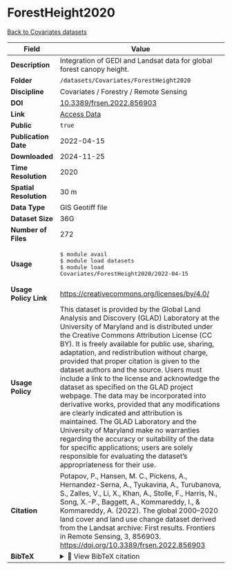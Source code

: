 # ForestHeight2020

[Back to Covariates datasets](../Covariates.md)

| Field | Value |
|--------|-------|
| **Description** | Integration of GEDI and Landsat data for global forest canopy height. |
| **Folder** | `/datasets/Covariates/ForestHeight2020` |
| **Discipline** | Covariates / Forestry / Remote Sensing |
| **DOI** | [10.3389/frsen.2022.856903](https://doi.org/10.3389/frsen.2022.856903) |
| **Link** | [Access Data](https://glad.umd.edu/dataset/GLCLUC2020) |
| **Public** | `true` |
| **Publication Date** | 2022-04-15 |
| **Downloaded** | 2024-11-25 |
| **Time Resolution** | 2020 |
| **Spatial Resolution** | 30 m |
| **Data Type** | GIS Geotiff file |
| **Dataset Size** | 36G |
| **Number of Files** | 272 |
| **Usage** | <pre>&#36; module avail<br>&#36; module load datasets<br>&#36; module load Covariates/ForestHeight2020/2022-04-15</pre> |
| **Usage Policy Link** | https://creativecommons.org/licenses/by/4.0/ |
| **Usage Policy** | This dataset is provided by the Global Land Analysis and Discovery (GLAD) Laboratory at the University of Maryland and is distributed under the Creative Commons Attribution License (CC BY). It is freely available for public use, sharing, adaptation, and redistribution without charge, provided that proper citation is given to the dataset authors and the source. Users must include a link to the license and acknowledge the dataset as specified on the GLAD project webpage. The data may be incorporated into derivative works, provided that any modifications are clearly indicated and attribution is maintained. The GLAD Laboratory and the University of Maryland make no warranties regarding the accuracy or suitability of the data for specific applications; users are solely responsible for evaluating the dataset’s appropriateness for their use. |
| **Citation** | Potapov, P., Hansen, M. C., Pickens, A., Hernandez-Serna, A., Tyukavina, A., Turubanova, S., Zalles, V., Li, X., Khan, A., Stolle, F., Harris, N., Song, X.-P., Baggett, A., Kommareddy, I., & Kommareddy, A. (2022). The global 2000–2020 land cover and land use change dataset derived from the Landsat archive: First results. Frontiers in Remote Sensing, 3, 856903. https://doi.org/10.3389/frsen.2022.856903 |
| **BibTeX** | <details><summary>📜 View BibTeX citation</summary><pre>@article{Potapov2022_GlobalLandCover,<br>  author = {Potapov, P. and Hansen, M. C. and Pickens, A. and Hernandez-Serna, A. and Tyukavina, A. and Turubanova, S. and Zalles, V. and Li, X. and Khan, A. and Stolle, F. and Harris, N. and Song, X.-P. and Baggett, A. and Kommareddy, I. and Kommareddy, A.},<br>  title = {The global 2000--2020 land cover and land use change dataset derived from the Landsat archive: First results},<br>  journal = {Frontiers in Remote Sensing},<br>  year = {2022},<br>  volume = {3},<br>  pages = {856903},<br>  doi = {10.3389/frsen.2022.856903},<br>  url = {https://doi.org/10.3389/frsen.2022.856903}<br>}</pre> |
